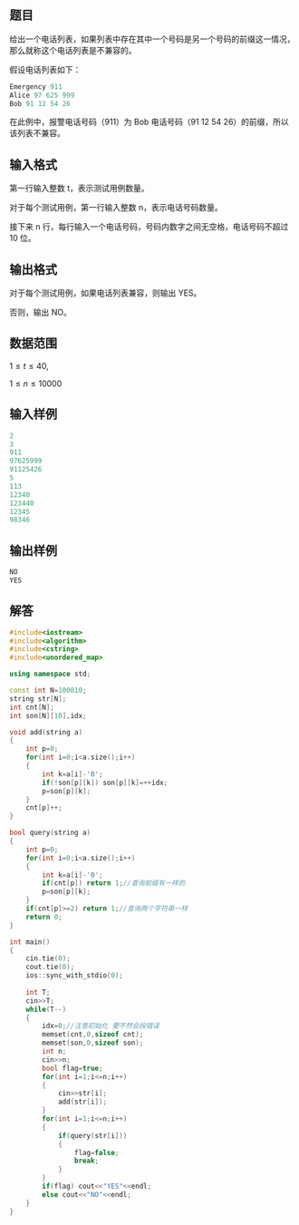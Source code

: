 ## **题目**
给出一个电话列表，如果列表中存在其中一个号码是另一个号码的前缀这一情况，那么就称这个电话列表是不兼容的。

假设电话列表如下：
```c++
Emergency 911
Alice 97 625 999
Bob 91 12 54 26
```
在此例中，报警电话号码（911）为 Bob 电话号码（91 12 54 26）的前缀，所以该列表不兼容。

## **输入格式**
第一行输入整数 t，表示测试用例数量。

对于每个测试用例，第一行输入整数 n，表示电话号码数量。

接下来 n 行，每行输入一个电话号码，号码内数字之间无空格，电话号码不超过 10 位。

## **输出格式**
对于每个测试用例，如果电话列表兼容，则输出 YES。

否则，输出 NO。

## **数据范围**
$1≤t≤40,$

$1≤n≤10000$

## **输入样例**
```c++
2
3
911
97625999
91125426
5
113
12340
123440
12345
98346
```

## **输出样例**
```c++
NO
YES
```

## **解答**
```c++
#include<iostream>
#include<algorithm>
#include<cstring>
#include<unordered_map>

using namespace std;

const int N=100010;
string str[N];
int cnt[N];
int son[N][10],idx;

void add(string a)
{
    int p=0;
    for(int i=0;i<a.size();i++)
    {
        int k=a[i]-'0';
        if(!son[p][k]) son[p][k]=++idx;
        p=son[p][k];
    }
    cnt[p]++;
}

bool query(string a)
{
    int p=0;
    for(int i=0;i<a.size();i++)
    {
        int k=a[i]-'0';
        if(cnt[p]) return 1;//查询前缀有一样的
        p=son[p][k];
    }
    if(cnt[p]>=2) return 1;//查询两个字符串一样
    return 0;
}

int main()
{
    cin.tie(0);
    cout.tie(0);
    ios::sync_with_stdio(0);
    
    int T;
    cin>>T;
    while(T--)
    {
        idx=0;//注意初始化 要不然会段错误
        memset(cnt,0,sizeof cnt);
        memset(son,0,sizeof son);
        int n;
        cin>>n;
        bool flag=true;
        for(int i=1;i<=n;i++)
        {
            cin>>str[i];
            add(str[i]);
        }
        for(int i=1;i<=n;i++)
        {
            if(query(str[i]))
            {
                flag=false;
                break;
            }
        }
        if(flag) cout<<"YES"<<endl;
        else cout<<"NO"<<endl;
    }
}
```